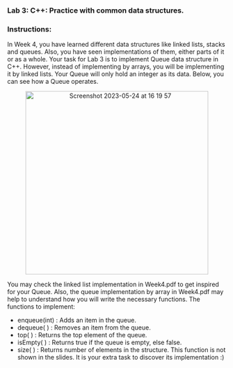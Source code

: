 ### Lab 3: C++: Practice with common data structures.
### Instructions:
 
In Week 4, you have learned different data structures like linked lists, stacks and queues. Also, you have seen implementations of them, either parts of it or as a whole.
Your task for Lab 3 is to implement Queue data structure in C++. However, instead of implementing by arrays, you will be implementing it by linked lists. Your Queue will only hold an integer as its data. Below, you can see how a Queue operates.

<p align="center">
<img width="420" alt="Screenshot 2023-05-24 at 16 19 57" src="https://github.com/tareqalhammoodi/SE226-Lab/assets/44919941/0a1d540b-b25b-4d26-b324-d07a2bb4ebaa">
</p>

You may check the linked list implementation in Week4.pdf to get inspired for your Queue. Also, the queue implementation by array in Week4.pdf may help to understand how you will write the necessary functions.
The functions to implement:
- enqueue(int) : Adds an item in the queue.
- dequeue( ) : Removes an item from the queue.
- top( ) : Returns the top element of the queue.
- isEmpty( ) : Returns true if the queue is empty, else false.
- size( ) : Returns number of elements in the structure. This function is not shown in the slides. It is your extra task to discover its implementation :)
